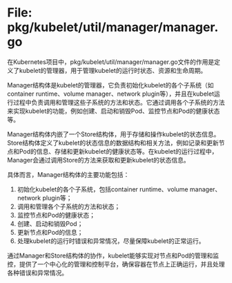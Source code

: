 # File: pkg/kubelet/util/manager/manager.go

在Kubernetes项目中，pkg/kubelet/util/manager/manager.go文件的作用是定义了kubelet的管理器，用于管理kubelet的运行时状态、资源和生命周期。

Manager结构体是kubelet的管理器，它负责初始化kubelet的各个子系统（如container runtime、volume manager、network plugin等），并且在kubelet运行过程中负责调用和管理这些子系统的方法和状态。它通过调用各个子系统的方法来实现kubelet的功能，例如创建、启动和销毁Pod、监控节点和Pod的健康状态等。

Manager结构体内嵌了一个Store结构体，用于存储和操作kubelet的状态信息。Store结构体定义了kubelet的状态信息的数据结构和相关方法，例如记录和更新节点和Pod的信息、存储和更新kubelet的健康状态等。在kubelet的运行过程中，Manager会通过调用Store的方法来获取和更新kubelet的状态信息。

具体而言，Manager结构体的主要功能包括：
1. 初始化kubelet的各个子系统，包括container runtime、volume manager、network plugin等；
2. 调用和管理各个子系统的方法和状态；
3. 监控节点和Pod的健康状态；
4. 创建、启动和销毁Pod；
5. 更新节点和Pod的信息；
6. 处理kubelet的运行时错误和异常情况，尽量保障kubelet的正常运行。

通过Manager和Store结构体的协作，kubelet能够实现对节点和Pod的管理和监控，提供了一个中心化的管理和控制平台，确保容器在节点上正确运行，并且处理各种错误和异常情况。

